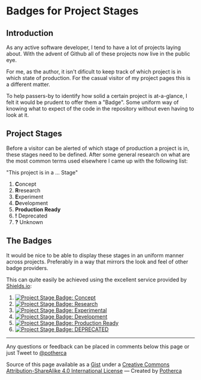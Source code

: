 # Badges for Project Stages

## Introduction

As any active software developer, I tend to have a lot of projects laying about. With the advent of Github all of these projects now live in the public eye.

For me, as the author, it isn't dificult to keep track of which project is in which state of production. For the casual visitor of my project pages this is a different matter.

To help passers-by to identify how solid a certain project is at-a-glance, I felt it would be prudent to offer them a "Badge". Some uniform way of knowing what to expect of the code in the repository without even having to look at it.

## Project Stages

Before a visitor can be alerted of which stage of production a project is in, these stages need to be defined. After some general research on what are the most common terms used elsewhere I came up with the following list:

"This project is in a ... Stage"

1. **C**oncept
2. **R**research
3. **E**xperiment
4. **D**evelopment
5. **Production Ready**
6. **!** Deprecated
7. **?** Unknown

## The Badges

It would be nice to be able to display these stages in an uniform manner across projects. Preferably in a way that mirrors the look and feel of other badge providers.

This can quite easily be achieved using the excellent service provided by <a href=" http://shields.io/">Shields.io</a>:

1. [![Project Stage Badge: Concept][Project Stage Badge: Concept]][Project Stage Page]
2. [![Project Stage Badge: Research][Project Stage Badge: Research]][Project Stage Page]
3. [![Project Stage Badge: Experimental][Project Stage Badge: Experimental]][Project Stage Page]
4. [![Project Stage Badge: Development][Project Stage Badge: Development]][Project Stage Page]
5. [![Project Stage Badge: Production Ready][Project Stage Badge: Production Ready]][Project Stage Page]
6. [![Project Stage Badge: DEPRECATED][Project Stage Badge: DEPRECATED]][Project Stage Page]

---

Any questions or feedback can be placed in comments below this page or just Tweet to [@potherca](https://twitter.com/intent/tweet?screen_name=potherca)

Source of this page available as a <a href="https://gist.github.com/potherca/a2ae67caa3863a299ba0">Gist</a>
under a <a rel="license" href="https://creativecommons.org/licenses/by-sa/4.0/">Creative Commons Attribution-ShareAlike 4.0 International License</a>
&mdash; Created by <a href="https://pother.ca/" class="potherca">Potherca</a>

[Project Stage Badge: Concept]: https://img.shields.io/badge/Project%20Stage-Concept-red.svg
[Project Stage Page]: https://bl.ocks.org/potherca/raw/a2ae67caa3863a299ba0/
[Project Stage Badge: Research]: https://img.shields.io/badge/Project%20Stage-Research-orange.svg
[Project Stage Page]: https://bl.ocks.org/potherca/raw/a2ae67caa3863a299ba0/
[Project Stage Badge: Experimental]: https://img.shields.io/badge/Project%20Stage-Experimental-yellow.svg
[Project Stage Page]: https://bl.ocks.org/potherca/raw/a2ae67caa3863a299ba0/
[Project Stage Badge: Development]: https://img.shields.io/badge/Project%20Stage-Development-yellowgreen.svg
[Project Stage Page]: https://bl.ocks.org/potherca/raw/a2ae67caa3863a299ba0/
[Project Stage Badge: Production Ready]: https://img.shields.io/badge/Project%20Stage-Production%20Ready-brightgreen.svg
[Project Stage Page]: https://bl.ocks.org/potherca/raw/a2ae67caa3863a299ba0/
[Project Stage Badge: DEPRECATED]: https://img.shields.io/badge/Project%20Stage-%20!%20DEPRECATED%20%20%20!-ff0000.svg
[Project Stage Page]: https://bl.ocks.org/potherca/raw/a2ae67caa3863a299ba0/
